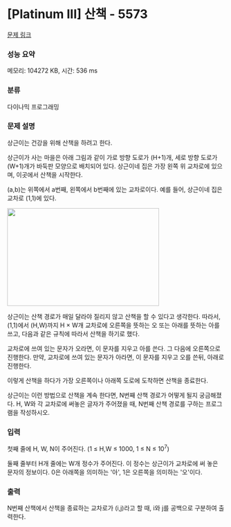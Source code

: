 # [Platinum III] 산책 - 5573 

[문제 링크](https://www.acmicpc.net/problem/5573) 

### 성능 요약

메모리: 104272 KB, 시간: 536 ms

### 분류

다이나믹 프로그래밍

### 문제 설명

<p>상근이는 건강을 위해 산책을 하려고 한다.</p>

<p>상근이가 사는 마을은 아래 그림과 같이 가로 방향 도로가 (H+1)개, 세로 방향 도로가 (W+1)개가 바둑판 모양으로 배치되어 있다. 상근이네 집은 가장 왼쪽 위 교차로에 있으며, 이곳에서 산책을 시작한다.</p>

<p>(a,b)는 위쪽에서 a번째, 왼쪽에서 b번째에 있는 교차로이다. 예를 들어, 상근이네 집은 교차로 (1,1)에 있다.</p>

<p><img alt="" src="https://www.acmicpc.net/upload/images/walk.png" style="height:226px; width:351px"></p>

<p>상근이는 산책 경로가 매일 달라야 질리지 않고 산책을 할 수 있다고 생각한다. 따라서, (1,1)에서 (H,W)까지 H × W개 교차로에 오른쪽을 뜻하는 오 또는 아래를 뜻하는 아를 쓰고, 다음과 같은 규칙에 따라서 산책을 하기로 했다.</p>

<p>교차로에 쓰여 있는 문자가 오라면, 이 문자를 지우고 아를 쓴다. 그 다음에 오른쪽으로 진행한다. 만약, 교차로에 쓰여 있는 문자가 아라면, 이 문자를 지우고 오를 쓴뒤, 아래로 진행한다.</p>

<p>이렇게 산책을 하다가 가장 오른쪽이나 아래쪽 도로에 도착하면 산책을 종료한다.</p>

<p>상근이는 이런 방법으로 산책을 계속 한다면, N번째 산책 경로가 어떻게 될지 궁금해졌다. H, W와 각 교차로에 써놓은 글자가 주어졌을 때, N번째 산책 경로를 구하는 프로그램을 작성하시오.</p>

### 입력 

 <p>첫째 줄에 H, W, N이 주어진다. (1 ≤ H,W ≤ 1000, 1 ≤ N ≤ 10<sup>7</sup>)</p>

<p>둘째 줄부터 H개 줄에는 W개 정수가 주어진다. 이 정수는 상근이가 교차로에 써 놓은 문자의 정보이다. 0은 아래쪽을 의미하는 '아', 1은 오른쪽을 의미하는 '오'이다.</p>

### 출력 

 <p>N번째 산책에서 산책을 종료하는 교차로가 (i,j)라고 할 때, i와 j를 공백으로 구분하여 출력한다.</p>

